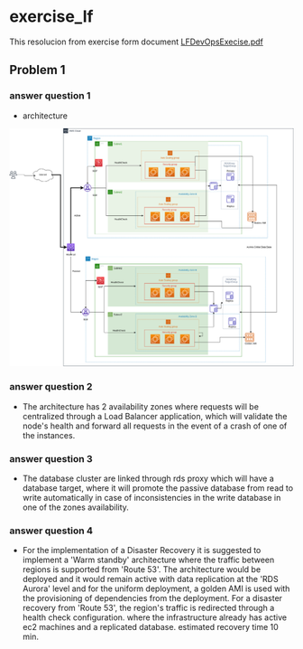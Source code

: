 # exercise_lf

This resolucion from exercise form document [LFDevOpsExecise.pdf](media/LFDevOpsExercise.pdf)

## Problem 1  
### answer question 1
- architecture  

![test](media/exercise_lf_arq-monolithic.drawio.png)  

### answer question 2
- The architecture has 2 availability zones where requests will be centralized through a Load Balancer application, which will validate the node's health and forward all requests in the event of a crash of one of the instances.  

### answer question 3  
- The database cluster are linked through rds proxy which will have a database target, where it will promote the passive database from read to write automatically in case of inconsistencies in the write database in one of the zones availability.  

### answer question 4  
- For the implementation of a Disaster Recovery it is suggested to implement a 'Warm standby' architecture where the traffic between regions is supported from 'Route 53'. The architecture would be deployed and it would remain active with data replication at the 'RDS Aurora' level and for the uniform deployment, a golden AMI is used with the provisioning of dependencies from the deployment. For a disaster recovery from 'Route 53', the region's traffic is redirected through a health check configuration. where the infrastructure already has active ec2 machines and a replicated database. estimated recovery time 10 min.  
